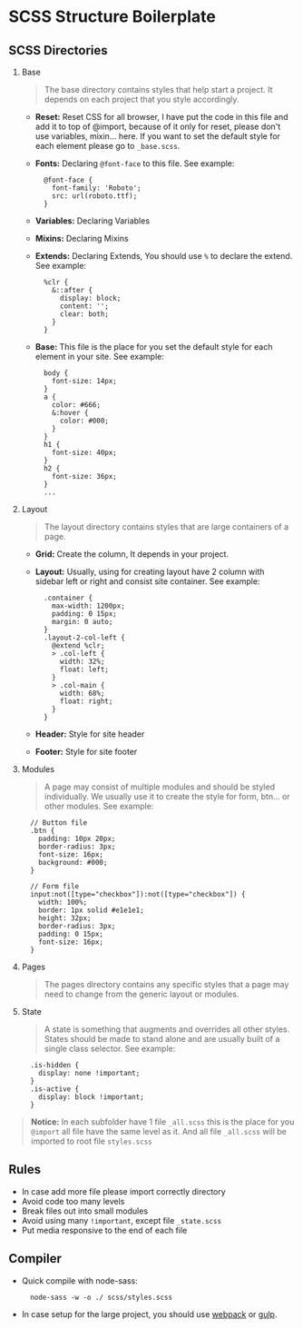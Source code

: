 # SCSS Structure Boilerplate

SCSS Directories
------
1. Base

    > The base directory contains styles that help start a project. It depends on each project that you style accordingly.

    * **Reset:** Reset CSS for all browser, I have put the code in this file and add it to top of @import, because of it only for reset, please don't use variables, mixin... here. If you want to set the default style for each element please go to `_base.scss`.
    * **Fonts:** Declaring `@font-face` to this file. See example:

      ```
        @font-face {
          font-family: 'Roboto';
          src: url(roboto.ttf);
        }
      ```

    * **Variables:** Declaring Variables
    * **Mixins:** Declaring Mixins
    * **Extends:** Declaring Extends, You should use `%` to declare the extend. See example:

      ```
        %clr {
          &::after {
            display: block;
            content: '';
            clear: both;
          }
        }
      ```

    * **Base:** This file is the place for you set the default style for each element in your site. See example:

      ```
        body {
          font-size: 14px;
        }
        a {
          color: #666;
          &:hover {
            color: #000;
          }
        }
        h1 {
          font-size: 40px;
        }
        h2 {
          font-size: 36px;
        }
        ...
      ```

2. Layout

    > The layout directory contains styles that are large containers of a page.

    * **Grid:** Create the column, It depends in your project.
    * **Layout:** Usually, using for creating layout have 2 column with sidebar left or right and consist site container. See example:

      ```
        .container {
          max-width: 1200px;
          padding: 0 15px;
          margin: 0 auto;
        }
        .layout-2-col-left {
          @extend %clr;
          > .col-left {
            width: 32%;
            float: left;
          }
          > .col-main {
            width: 68%;
            float: right;
          }
        }
      ```

    * **Header:** Style for site header
    * **Footer:** Style for site footer

3. Modules
  
    > A page may consist of multiple modules and should be styled individually. We usually use it to create the style for form, btn... or other modules. See example:

    ```
      // Button file
      .btn {
        padding: 10px 20px;
        border-radius: 3px;
        font-size: 16px;
        background: #000;
      }

      // Form file
      input:not([type="checkbox"]):not([type="checkbox"]) {
        width: 100%;
        border: 1px solid #e1e1e1;
        height: 32px;
        border-radius: 3px;
        padding: 0 15px;
        font-size: 16px;
      }
    ```

4. Pages
    
    > The pages directory contains any specific styles that a page may need to change from the generic layout or modules.

5. State

    > A state is something that augments and overrides all other styles. States should be made to stand alone and are usually built of a single class selector. See example:

    ```
      .is-hidden {
        display: none !important;
      }
      .is-active {
        display: block !important;
      }
    ```


> **Notice:** In each subfolder have 1 file `_all.scss` this is the place for you `@import` all file have the same level as it. And all file `_all.scss` will be imported to root file `styles.scss`


Rules
------
  * In case add more file please import correctly directory
  * Avoid code too many levels
  * Break files out into small modules
  * Avoid using many `!important`, except file `_state.scss`
  * Put media responsive to the end of each file

Compiler
------
  * Quick compile with node-sass: 
      ```
        node-sass -w -o ./ scss/styles.scss
      ```
    
  * In case setup for the large project, you should use [webpack](https://webpack.js.org/) or [gulp](https://gulpjs.com/).

